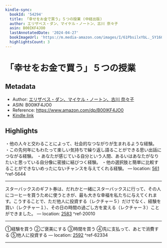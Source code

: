 ```yaml
---
kindle-sync:
  bookId: '54294'
  title: 「幸せをお金で買う」５つの授業 (中経出版)
  author: エリザベス・ダン、マイケル・ノートン、古川 奈々子
  asin: B00IKF4JO0
  lastAnnotatedDate: '2024-04-27'
  bookImageUrl: 'https://m.media-amazon.com/images/I/61PbsilxYbL._SY160.jpg'
  highlightsCount: 3
---
```

# 「幸せをお金で買う」５つの授業
## Metadata
* Author: [エリザベス・ダン、マイケル・ノートン、古川 奈々子](https://www.amazon.comundefined)
* ASIN: B00IKF4JO0
* Reference: https://www.amazon.com/dp/B00IKF4JO0
* [Kindle link](kindle://book?action=open&asin=B00IKF4JO0)

## Highlights
・他の人々と交わることによって、社会的なつながりが生まれるような経験。 ・この先何年にもわたって楽しい気持ちで繰り返し語ることができる思い出話につながる経験。 ・あなたが感じている自分という人間、あるいはあなたがなりたいと思っている自分像に密接に結びつく経験。 ・他の選択肢と簡単に比較することができないめったにないチャンスを与えてくれる経験。 — location: [561](kindle://book?action=open&asin=B00IKF4JO0&location=561) ^ref-5644

---
スターバックスのギフト券は、だれかと一緒にスターバックスに行って、その人にコーヒーを買うために使うときが、最も大きな幸福を私たちに与えてくれます。こうすることで、ただ他人に投資する（レクチャー５）だけでなく、経験を買い（レクチャー１）、その日の時間の過ごし方を変える（レクチャー３）ことができました。 — location: [2583](kindle://book?action=open&asin=B00IKF4JO0&location=2583) ^ref-20010

---
①経験を買う ②ご褒美にする ③時間を買う ④先に支払って、あとで消費する ⑤他人に投資する — location: [2592](kindle://book?action=open&asin=B00IKF4JO0&location=2592) ^ref-62334

---
